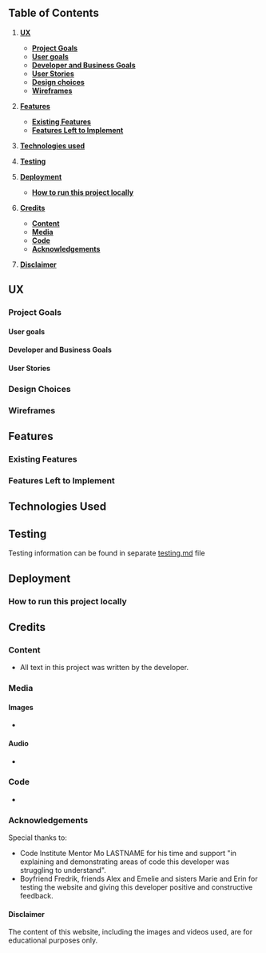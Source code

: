 ## Table of Contents
1. [**UX**](#ux)
    - [**Project Goals**](#project-goals)
    - [**User goals**](#player-goals)
    - [**Developer and Business Goals**](#developer-and-Business-Goals)
    - [**User Stories**](#user-stories)
    - [**Design choices**](#design-choices)
    - [**Wireframes**](#wireframes)

2. [**Features**](#features)
    - [**Existing Features**](#existing-features)
    - [**Features Left to Implement**](#features-left-to-implement)

3. [**Technologies used**](#technologies-used)

4. [**Testing**](#testing)

5. [**Deployment**](#deployment)
    - [**How to run this project locally**](#how-to-run-this-project-locally)

6. [**Credits**](#credits)
    - [**Content**](#content)
    - [**Media**](#media)
    - [**Code**](#code)
    - [**Acknowledgements**](#acknowledgements)

7. [**Disclaimer**](#disclaimer)

## UX

### Project Goals

#### User goals

#### Developer and Business Goals

#### User Stories

### Design Choices

### Wireframes

## Features
 
### Existing Features

### Features Left to Implement

## Technologies Used

## Testing 

Testing information can be found in separate [testing.md](testing.md) file

## Deployment

### How to run this project locally

## Credits

### Content

- All text in this project was written by the developer.

### Media

#### Images
- 

#### Audio
- 

### Code
- 

### Acknowledgements

Special thanks to: 
- Code Institute Mentor Mo LASTNAME for his time and support "in explaining and demonstrating areas of code this developer was struggling to understand".
- Boyfriend Fredrik, friends Alex and Emelie and sisters Marie and Erin for testing the website and giving this developer positive and constructive feedback.

#### Disclaimer
The content of this website, including the images and videos used, are for educational purposes only.